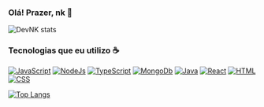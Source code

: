 
### Olá! Prazer, nk 👋

![DevNK stats](https://github-readme-stats.vercel.app/api?username=nkdevz&show_icons=true&theme=dracula)

### Tecnologias que eu utilizo ☕

[![JavaScript](https://img.shields.io/badge/JavaScript-F7DF1E?style=for-the-badge&logo=javascript&logoColor=black)](https://https://www.javascript.com)
[![NodeJs](https://img.shields.io/badge/Node.js-43853D?style=for-the-badge&logo=node.js&logoColor=white)](https://nodejs.org)
[![TypeScript](https://img.shields.io/badge/TypeScript-007ACC?style=for-the-badge&logo=typescript&logoColor=white)](https://www.typescriptlang.org)
[![MongoDb](https://img.shields.io/badge/MongoDB-4EA94B?style=for-the-badge&logo=mongodb&logoColor=white)](https://mongodb.com)
[![Java](https://img.shields.io/badge/Java-ED8B00?style=for-the-badge&logo=java&logoColor=white)](https://java.com)
[![React](https://img.shields.io/badge/React-20232A?style=for-the-badge&logo=react&logoColor=61DAFB)](https://reactjs.org)
[![HTML](https://img.shields.io/badge/HTML5-E34F26?style=for-the-badge&logo=html5&logoColor=white)](https://developer.mozilla.org/en-US/docs/Web/HTML)
[![CSS](https://img.shields.io/badge/CSS3-1572B6?style=for-the-badge&logo=css3&logoColor=white)](https://developer.mozilla.org/en-US/docs/web/CSS)

[![Top Langs](https://github-readme-stats.vercel.app/api/top-langs/?username=devnkx&layout=compact)](https://github.com/devnkx)
